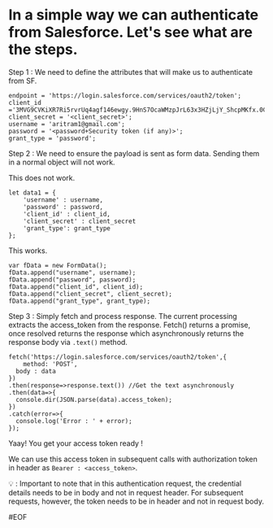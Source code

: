 # In a simple way we can authenticate from Salesforce. Let's see what are the steps.

Step 1 : We need to define the attributes that will make us to authenticate from SF.

```
endpoint = 'https://login.salesforce.com/services/oauth2/token';
client_id ='3MVG9CVKiXR7Ri5rvrUq4agf146ewgy.9HnS7OcaWMzpJrL63x3HZjLjY_ShcpMKfx.0C6h1ojd8EOyWkt7dV';
client_secret = '<client_secret>';
username = 'aritram1@gmail.com';
password = '<password+Security token (if any)>';
grant_type = 'password'; 
```
Step 2 : We need to ensure the payload is sent as form data. Sending them in a normal object will not work.

This does not work.
```
let data1 = {
    'username' : username,
    'password' : password,
    'client_id' : client_id,
    'client_secret' : client_secret
    'grant_type': grant_type
};
```

This works.
```
var fData = new FormData();
fData.append("username", username);
fData.append("password", password);
fData.append("client_id", client_id);
fData.append("client_secret", client_secret);
fData.append("grant_type", grant_type);
```

Step 3 : Simply fetch and process response. The current processing extracts the access_token from the response. Fetch() returns a promise, once resolved returns
the response which asynchronously returns the response body via ```.text()``` method.

```
fetch('https://login.salesforce.com/services/oauth2/token',{
	method: 'POST', 
  body : data    
})
.then(response=>response.text()) //Get the text asynchronously
.then(data=>{
  console.dir(JSON.parse(data).access_token);
})
.catch(error=>{
  console.log('Error : ' + error);
});
```
Yaay! You get your access token ready !

We can use this access token in subsequent calls with authorization token in header as ```Bearer : <access_token>```. 

💡 : Important to note that in this authentication request, the credential details needs to be in body and not in request header. For subsequent requests, however, the token needs to be in header and not in request body. 

#EOF
